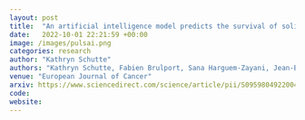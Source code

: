 ```yaml
---
layout: post
title:  "An artificial intelligence model predicts the survival of solid tumour patients from imaging and clinical data"
date:   2022-10-01 22:21:59 +00:00
image: /images/pulsai.png
categories: research
author: "Kathryn Schutte"
authors: "Kathryn Schutte, Fabien Brulport, Sana Harguem-Zayani, Jean-Baptiste Schiratti, <strong>Ridouane Ghermi</strong>, Paul Jehanno, Alexandre Jaeger, Talal Alamri, Raphaël Naccache, Leila Haddag-Miliani, Teresa Orsi, Jean-Philippe Lamarque, Isaline Hoferer, Littisha Lawrance, Baya Benatsou, Imad Bousaid, Mikael Azoulay, Antoine Verdon, François Bidault, Corinne Balleyguier, Victor Aubert, Etienne Bendjebbar, Charles Maussion, Nicolas Loiseau, Benoît Schmauch, Meriem Sefta, Gilles Wainrib, Thomas Clozel, Samy Ammari, Nathalie Lassau"
venue: "European Journal of Cancer"
arxiv: https://www.sciencedirect.com/science/article/pii/S0959804922004075
code: 
website: 
---
```

